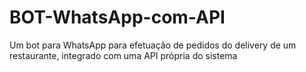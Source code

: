 # BOT-WhatsApp-com-API
Um bot para WhatsApp para efetuação de pedidos do delivery de um restaurante, integrado com uma API própria do sistema

